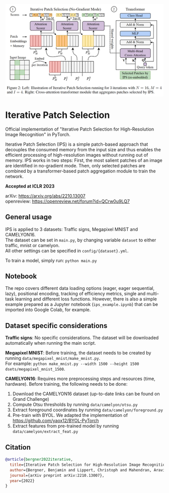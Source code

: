 <img src="images/ips.png" width="600" />

# Iterative Patch Selection

Official implementation of "Iterative Patch Selection for High-Resolution Image Recognition" in PyTorch.

Iterative Patch Selection (IPS) is a simple patch-based approach that decouples the consumed memory from the input size and thus enables the efficient processing of high-resolution images without running out of memory. IPS works in two steps:  First, the most salient patches of an image are identified in no-gradient mode. Then, only selected patches are combined by a transformer-based patch aggregation module to train the network. 

**Accepted at ICLR 2023**

arXiv: https://arxiv.org/abs/2210.13007    
openreview: https://openreview.net/forum?id=QCrw0u9LQ7

## General usage

IPS is applied to 3 datasets: Traffic signs, Megapixel MNIST and CAMELYON16.  
The dataset can be set in `main.py`, by changing variable `dataset` to either traffic, mnist or camelyon.  
All other settings can be specified in `config/{dataset}.yml`.

To train a model, simply run: `python main.py`

## Notebook

The repo covers different data loading options (eager, eager sequential, lazy), positional encoding, tracking of efficiency metrics, single and multi-task learning and different loss functions. However, there is also a simple example prepared as a Jupyter notebook (`ips_example.ipynb`) that can be imported into Google Colab, for example.

## Dataset specific considerations

**Traffic signs**: No specific considerations. The dataset will be downloaded automatically when running the main script.

**Megapixel MNIST**: Before training, the dataset needs to be created by running `data/megapixel_mnist/make_mnist.py`.  
For example: `python make_mnist.py --width 1500 --height 1500 dsets/megapixel_mnist_1500`.

**CAMELYON16**: Requires more preprocessing steps and resources (time, hardware). Before training, the following needs to be done:
1. Download the CAMELYON16 dataset (up-to-date links can be found on Grand Challenge)
2. Compute Otsu thresholds by running `data/camelyon/otsu.py`
3. Extract foreground coordinates by running `data/camelyon/foreground.py`
4. Pre-train with BYOL. We adapted the implementation of https://github.com/yaox12/BYOL-PyTorch
5. Extract features from pre-trained model by running `data/camelyon/extract_feat.py`

## Citation
```bibtex
@article{bergner2022iterative,
  title={Iterative Patch Selection for High-Resolution Image Recognition},
  author={Bergner, Benjamin and Lippert, Christoph and Mahendran, Aravindh},
  journal={arXiv preprint arXiv:2210.13007},
  year={2022}
}
```
